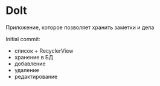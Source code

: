 # DoIt

Приложение, которое позволяет хранить заметки и дела

Initial commit:

  - список + RecyclerView
  - хранение в БД
  - добавление
  - удаление
  - редактирование

